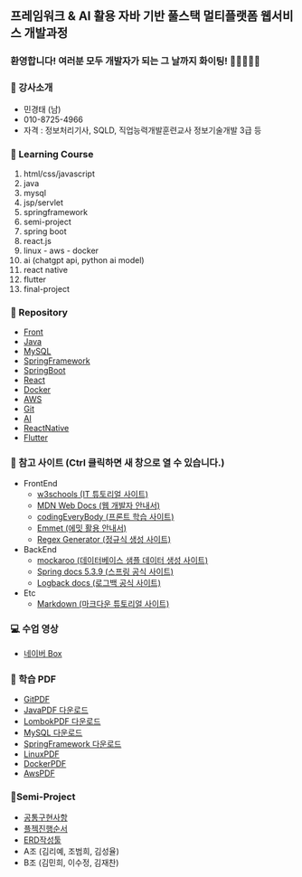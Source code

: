 ## 프레임워크 & AI 활용 자바 기반 풀스택 멀티플랫폼 웹서비스 개발과정

### 환영합니다! 여러분 모두 개발자가 되는 그 날까지 화이팅! 🏃🏃‍♂️🏃‍♀️

### 🎅 강사소개
- 민경태 (남)
- 010-8725-4966
- 자격 : 정보처리기사, SQLD, 직업능력개발훈련교사 정보기술개발 3급 등

### 🎁 Learning Course
1. html/css/javascript
2. java
3. mysql
4. jsp/servlet
5. springframework
6. semi-project
7. spring boot
8. react.js
9. linux - aws - docker
10. ai (chatgpt api, python ai model)
11. react native
12. flutter
13. final-project

### 🏫 Repository
- [Front](https://github.com/20241010-GreenIT/Front)
- [Java](https://github.com/20241010-GreenIT/Java)
- [MySQL](https://github.com/20241010-GreenIT/MySQL)
- [SpringFramework](https://github.com/20241010-GreenIT/SpringFramework)
- [SpringBoot](https://github.com/20241010-GreenIT/SpringBoot)
- [React](https://github.com/20241010-GreenIT/React)
- [Docker](https://github.com/20241010-GreenIT/Docker)
- [AWS](https://github.com/20241010-GreenIT/AWS)
- [Git](https://github.com/20241010-GreenIT/Git)
- [AI](https://github.com/20241010-GreenIT/AI)
- [ReactNative](https://github.com/20241010-GreenIT/ReactNative)
- [Flutter](https://github.com/20241010-GreenIT/Flutter)

### 💬 참고 사이트 (Ctrl 클릭하면 새 창으로 열 수 있습니다.)
<ul type="disc">
  <li>FrontEnd
    <ul>
      <li><a href="https://www.w3schools.com/">w3schools (IT 튜토리얼 사이트)</a></li>
      <li><a href="https://developer.mozilla.org/ko/">MDN Web Docs (웹 개발자 안내서)</a></li>
      <li><a href="https://codingeverybody.kr/">codingEveryBody (프론트 학습 사이트)</a></li>
      <li><a href="https://docs.emmet.io/abbreviations/syntax/">Emmet (에밋 활용 안내서)</a></li>
      <li><a href="https://regex-generator.olafneumann.org/">Regex Generator (정규식 생성 사이트)</a></li>
    </ul>
  </li>
  <li>BackEnd
    <ul>
      <li><a href="https://mockaroo.com/">mockaroo (데이터베이스 샘플 데이터 생성 사이트)</a></li>
      <li><a href="https://docs.spring.io/spring-framework/docs/5.3.39/reference/html/">Spring docs 5.3.9 (스프링 공식 사이트)</a></li>
      <li><a href="https://logback.qos.ch/manual/index.html">Logback docs (로그백 공식 사이트)</a></li>
    </ul>
  </li>
  <li>Etc
    <ul>
      <li><a href="https://www.markdowntutorial.com/kr/">Markdown (마크다운 튜토리얼 사이트)</a></li>
    </ul>
  </li>
</ul>

### 💻 수업 영상
- [네이버 Box](http://naver.me/xa5pOFZz)

### 🧷 학습 PDF
- [GitPDF]()
- [JavaPDF 다운로드](https://github.com/20241010-GreenIT/pdf/blob/main/Java_PDF.zip)
- [LombokPDF 다운로드](https://github.com/20241010-GreenIT/pdf/blob/main/Lombok.pdf)
- [MySQL 다운로드](https://github.com/20241010-GreenIT/pdf/blob/main/MySQL_PDF.zip)
- [SpringFramework 다운로드](https://github.com/20241010-GreenIT/pdf/blob/main/Spring_PDF.zip)
- [LinuxPDF]()
- [DockerPDF]()
- [AwsPDF]()

### 🤝Semi-Project
- [공통구현사항](http://naver.me/5FmSXxip)
- [플젝진행순서](http://naver.me/xWTn3LAJ)
- [ERD작성툴](https://www.erdcloud.com/)
- A조 (김리예, 조범희, 김성율)
- B조 (김민희, 이수정, 김재찬)
